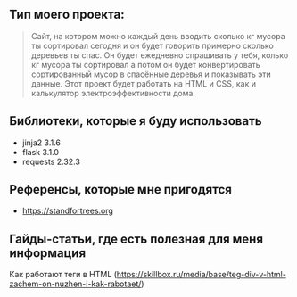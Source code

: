 ## Тип моего проекта:
> Сайт, на котором можно каждый день вводить сколько кг мусора ты сортировал сегодня и он будет говорить примерно сколько деревьев ты спас. Он будет ежедневно спрашивать у тебя, колько кг мусора ты сортировал а потом он будет конвертировать сортированный мусор в спасённые деревья и показывать эти данные. Этот проект будет работать на HTML и CSS, как и калькулятор электроэффективности дома.

## Библиотеки, которые я буду использовать
- jinja2 3.1.6
- flask 3.1.0
- requests 2.32.3

## Референсы, которые мне пригодятся
- https://standfortrees.org

## Гайды-статьи, где есть полезная для меня информация
Как работают теги в HTML (https://skillbox.ru/media/base/teg-div-v-html-zachem-on-nuzhen-i-kak-rabotaet/)
